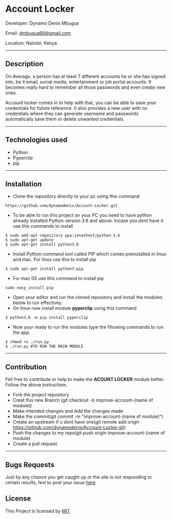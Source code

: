 # Account Locker

Developer: Dynamo Denis Mbugua

Email: dmbugua66@gmail.com

Location: Nairobi, Kenya

---
## Description

On Average, a person has at least 7 different accounts he or she has signed into, be it email, social media, entertainment or job portal accounts. It becomes really hard to remember all those passwords and even create new ones.

Account locker comes in to help with that, you can be able to save your credentials for future reference. It also provides a new user with no credentials where they can generate username and passwords automatically save them or delete unwanted credentials.

---
## Technologies used

- Python
- Pyperclip
- pip

---

## Installation
- Clone the repository directly to your pc using this command
```
https://github.com/dynamodenis/Account-Locker.git
```
- To be able to run this project on your PC you need to have python already installed Python version 3.6 and above. Incase you dont have it use this commands to install

```
$ sudo add-apt-repository ppa:jonathonf/python-3.6
$ sudo apt-get update
$ sudo apt-get install python3.6
```
- Install Python command tool called PIP which comes preinstalled in linux and mac.
For linux use this to install pip
```
$ sudo apt-get install python3-pip 
```
- For mac 0S use this command to install pip
```
sudo easy_install pip
```
- Open your editor and run the cloned repository and install the modules below to run effectivey.
- On linux now install module **pyperclip** using this command
```
$ python3.6 -m pip install pyperclip
```

- Now your ready to run the modules type the fillowing commands to run the app.

```
$ chmod +x ./run.py
$ ./run.py #TO RUN THE MAIN MODULE
```
---
## Contribution

Fell free to contribute or help to make the **ACOUNT LOCKER** module better. Follow the above instructiom.

- Fork the project repository
- Creat this new Branch (git checkout -b improve-account-(name of module))
- Make intended changes and Add the changes made
- Make the commit(git commit -m "improve-account-(name of module)")
- Create an upstream if u dont have one(git remote add origin https://github.com/dynamodenis/Account-Locker.git)
- Push the changes to my repo(git push origin improve-account-(name of module)
- Create a pull request.

---
## Bugs Requests

Just by any chance you get caught up or the site is not responding to certain results, feel to post your issue [here](https://github.com/dynamodenis/Account-Locker/issues/new)

## License

This Project is licensed by [MIT](License.txt)




